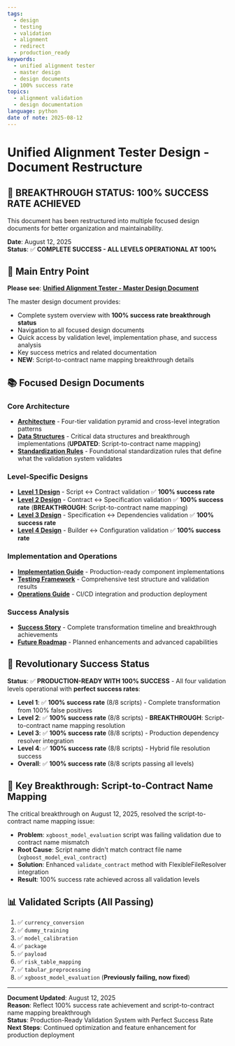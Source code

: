 ```yaml
---
tags:
  - design
  - testing
  - validation
  - alignment
  - redirect
  - production_ready
keywords:
  - unified alignment tester
  - master design
  - design documents
  - 100% success rate
topics:
  - alignment validation
  - design documentation
language: python
date of note: 2025-08-12
---
```


# Unified Alignment Tester Design - Document Restructure

## 🎉 **BREAKTHROUGH STATUS: 100% SUCCESS RATE ACHIEVED**

This document has been restructured into multiple focused design documents for better organization and maintainability.

**Date**: August 12, 2025  
**Status**: ✅ **COMPLETE SUCCESS - ALL LEVELS OPERATIONAL AT 100%**

## 🎯 **Main Entry Point**

**Please see**: **[Unified Alignment Tester - Master Design Document](unified_alignment_tester_master_design.md)**

The master design document provides:
- Complete system overview with **100% success rate breakthrough status**
- Navigation to all focused design documents
- Quick access by validation level, implementation phase, and success analysis
- Key success metrics and related documentation
- **NEW**: Script-to-contract name mapping breakthrough details

## 📚 **Focused Design Documents**

### Core Architecture
- **[Architecture](unified_alignment_tester_architecture.md)** - Four-tier validation pyramid and cross-level integration patterns
- **[Data Structures](alignment_validation_data_structures.md)** - Critical data structures and breakthrough implementations (**UPDATED**: Script-to-contract name mapping)
- **[Standardization Rules](../0_developer_guide/standardization_rules.md)** - Foundational standardization rules that define what the validation system validates

### Level-Specific Designs
- **[Level 1 Design](level1_script_contract_alignment_design.md)** - Script ↔ Contract validation ✅ **100% success rate**
- **[Level 2 Design](level2_contract_specification_alignment_design.md)** - Contract ↔ Specification validation ✅ **100% success rate** (**BREAKTHROUGH**: Script-to-contract name mapping)
- **[Level 3 Design](level3_specification_dependency_alignment_design.md)** - Specification ↔ Dependencies validation ✅ **100% success rate**
- **[Level 4 Design](level4_builder_configuration_alignment_design.md)** - Builder ↔ Configuration validation ✅ **100% success rate**

### Implementation and Operations
- **[Implementation Guide](unified_alignment_tester_implementation.md)** - Production-ready component implementations
- **[Testing Framework](alignment_validation_testing_framework.md)** - Comprehensive test structure and validation results
- **[Operations Guide](alignment_validation_operations.md)** - CI/CD integration and production deployment

### Success Analysis
- **[Success Story](alignment_validation_success_story.md)** - Complete transformation timeline and breakthrough achievements
- **[Future Roadmap](alignment_validation_future_roadmap.md)** - Planned enhancements and advanced capabilities

## 🎉 **Revolutionary Success Status**

**Status**: ✅ **PRODUCTION-READY WITH 100% SUCCESS** - All four validation levels operational with **perfect success rates**:

- **Level 1**: ✅ **100% success rate** (8/8 scripts) - Complete transformation from 100% false positives
- **Level 2**: ✅ **100% success rate** (8/8 scripts) - **BREAKTHROUGH**: Script-to-contract name mapping resolution
- **Level 3**: ✅ **100% success rate** (8/8 scripts) - Production dependency resolver integration
- **Level 4**: ✅ **100% success rate** (8/8 scripts) - Hybrid file resolution success
- **Overall**: ✅ **100% success rate** (8/8 scripts passing all levels)

## 🔧 **Key Breakthrough: Script-to-Contract Name Mapping**

The critical breakthrough on August 12, 2025, resolved the script-to-contract name mapping issue:

- **Problem**: `xgboost_model_evaluation` script was failing validation due to contract name mismatch
- **Root Cause**: Script name didn't match contract file name (`xgboost_model_eval_contract`)
- **Solution**: Enhanced `validate_contract` method with FlexibleFileResolver integration
- **Result**: 100% success rate achieved across all validation levels

## 📊 **Validated Scripts (All Passing)**

1. ✅ `currency_conversion`
2. ✅ `dummy_training`
3. ✅ `model_calibration`
4. ✅ `package`
5. ✅ `payload`
6. ✅ `risk_table_mapping`
7. ✅ `tabular_preprocessing`
8. ✅ `xgboost_model_evaluation` (**Previously failing, now fixed**)

---

**Document Updated**: August 12, 2025  
**Reason**: Reflect 100% success rate achievement and script-to-contract name mapping breakthrough  
**Status**: Production-Ready Validation System with Perfect Success Rate  
**Next Steps**: Continued optimization and feature enhancement for production deployment
